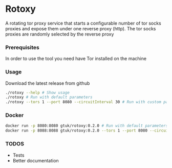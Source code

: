 # Rotoxy

A rotating tor proxy service that starts a configurable number of tor socks proxies and expose them under one reverse proxy (http).
The tor socks proxies are randomly selected by the reverse proxy

### Prerequisites
In order to use the tool you need have Tor installed on the machine

### Usage
Download the latest release from github

```bash
./rotoxy --help # Show usage
./rotoxy # Run with default parameters
./rotoxy --tors 1 --port 8080 --circuitInterval 30 # Run with custom parameters
```
### Docker
```bash
docker run -p 8080:8080 gtuk/rotoxy:0.2.0 # Run with default parameters
docker run -p 8088:8088 gtuk/rotoxy:0.2.0 --tors 1 --port 8080 --circuitInterval 30 # Run with custom parameters
```

### TODOS
* Tests
* Better documentation
